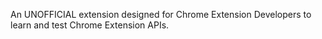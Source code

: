 An UNOFFICIAL extension designed for Chrome Extension Developers to learn and test Chrome Extension APIs.